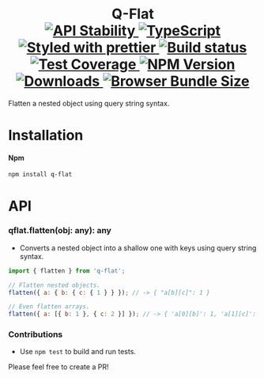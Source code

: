 <h1 align="center">
  <!-- Logo -->
  <br/>
  Q-Flat
	<br/>

  <!-- Stability -->
  <a href="https://nodejs.org/api/documentation.html#documentation_stability_index">
    <img src="https://img.shields.io/badge/stability-stable-brightgreen.svg" alt="API Stability"/>
  </a>
  <!-- TypeScript -->
  <a href="http://typescriptlang.org">
    <img src="https://img.shields.io/badge/%3C%2F%3E-typescript-blue.svg" alt="TypeScript"/>
  </a>
  <!-- Prettier -->
  <a href="https://github.com/prettier/prettier">
    <img src="https://img.shields.io/badge/styled_with-prettier-ff69b4.svg" alt="Styled with prettier"/>
  </a>
  <!-- Travis build -->
  <a href="https://travis-ci.org/DylanPiercey/q-flat">
  <img src="https://img.shields.io/travis/DylanPiercey/q-flat.svg" alt="Build status"/>
  </a>
  <!-- Coveralls coverage -->
  <a href="https://coveralls.io/github/DylanPiercey/q-flat">
    <img src="https://img.shields.io/coveralls/DylanPiercey/q-flat.svg" alt="Test Coverage"/>
  </a>
  <!-- NPM version -->
  <a href="https://npmjs.org/package/q-flat">
    <img src="https://img.shields.io/npm/v/q-flat.svg" alt="NPM Version"/>
  </a>
  <!-- Downloads -->
  <a href="https://npmjs.org/package/q-flat">
    <img src="https://img.shields.io/npm/dm/q-flat.svg" alt="Downloads"/>
  </a>
  <!-- Size -->
  <a href="https://npmjs.org/package/q-flat">
    <img src="https://img.shields.io/badge/size-551b-green.svg" alt="Browser Bundle Size"/>
  </a>
</h1>

Flatten a nested object using query string syntax.

# Installation

#### Npm
```console
npm install q-flat
```

# API

### qflat.flatten(obj: any): any

* Converts a nested object into a shallow one with keys using query string syntax.

```javascript
import { flatten } from 'q-flat';

// Flatten nested objects.
flatten({ a: { b: { c: { 1 } } }); // -> { "a[b][c]": 1 }

// Even flatten arrays.
flatten({ a: [{ b: 1 }, { c: 2 }] }); // -> { 'a[0][b]': 1, 'a[1][c]': 2 }
```

### Contributions

* Use `npm test` to build and run tests.

Please feel free to create a PR!
